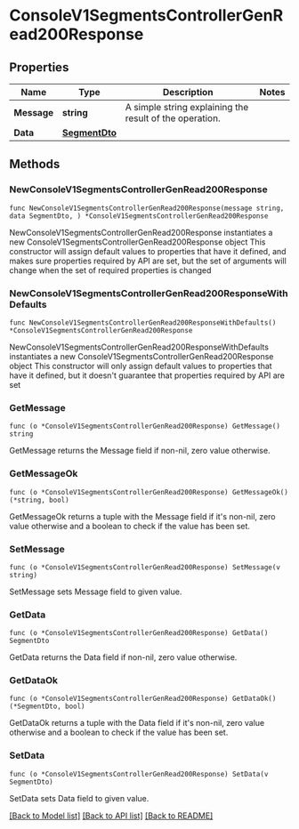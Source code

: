 # ConsoleV1SegmentsControllerGenRead200Response

## Properties

Name | Type | Description | Notes
------------ | ------------- | ------------- | -------------
**Message** | **string** | A simple string explaining the result of the operation. | 
**Data** | [**SegmentDto**](SegmentDto.md) |  | 

## Methods

### NewConsoleV1SegmentsControllerGenRead200Response

`func NewConsoleV1SegmentsControllerGenRead200Response(message string, data SegmentDto, ) *ConsoleV1SegmentsControllerGenRead200Response`

NewConsoleV1SegmentsControllerGenRead200Response instantiates a new ConsoleV1SegmentsControllerGenRead200Response object
This constructor will assign default values to properties that have it defined,
and makes sure properties required by API are set, but the set of arguments
will change when the set of required properties is changed

### NewConsoleV1SegmentsControllerGenRead200ResponseWithDefaults

`func NewConsoleV1SegmentsControllerGenRead200ResponseWithDefaults() *ConsoleV1SegmentsControllerGenRead200Response`

NewConsoleV1SegmentsControllerGenRead200ResponseWithDefaults instantiates a new ConsoleV1SegmentsControllerGenRead200Response object
This constructor will only assign default values to properties that have it defined,
but it doesn't guarantee that properties required by API are set

### GetMessage

`func (o *ConsoleV1SegmentsControllerGenRead200Response) GetMessage() string`

GetMessage returns the Message field if non-nil, zero value otherwise.

### GetMessageOk

`func (o *ConsoleV1SegmentsControllerGenRead200Response) GetMessageOk() (*string, bool)`

GetMessageOk returns a tuple with the Message field if it's non-nil, zero value otherwise
and a boolean to check if the value has been set.

### SetMessage

`func (o *ConsoleV1SegmentsControllerGenRead200Response) SetMessage(v string)`

SetMessage sets Message field to given value.


### GetData

`func (o *ConsoleV1SegmentsControllerGenRead200Response) GetData() SegmentDto`

GetData returns the Data field if non-nil, zero value otherwise.

### GetDataOk

`func (o *ConsoleV1SegmentsControllerGenRead200Response) GetDataOk() (*SegmentDto, bool)`

GetDataOk returns a tuple with the Data field if it's non-nil, zero value otherwise
and a boolean to check if the value has been set.

### SetData

`func (o *ConsoleV1SegmentsControllerGenRead200Response) SetData(v SegmentDto)`

SetData sets Data field to given value.



[[Back to Model list]](../README.md#documentation-for-models) [[Back to API list]](../README.md#documentation-for-api-endpoints) [[Back to README]](../README.md)


